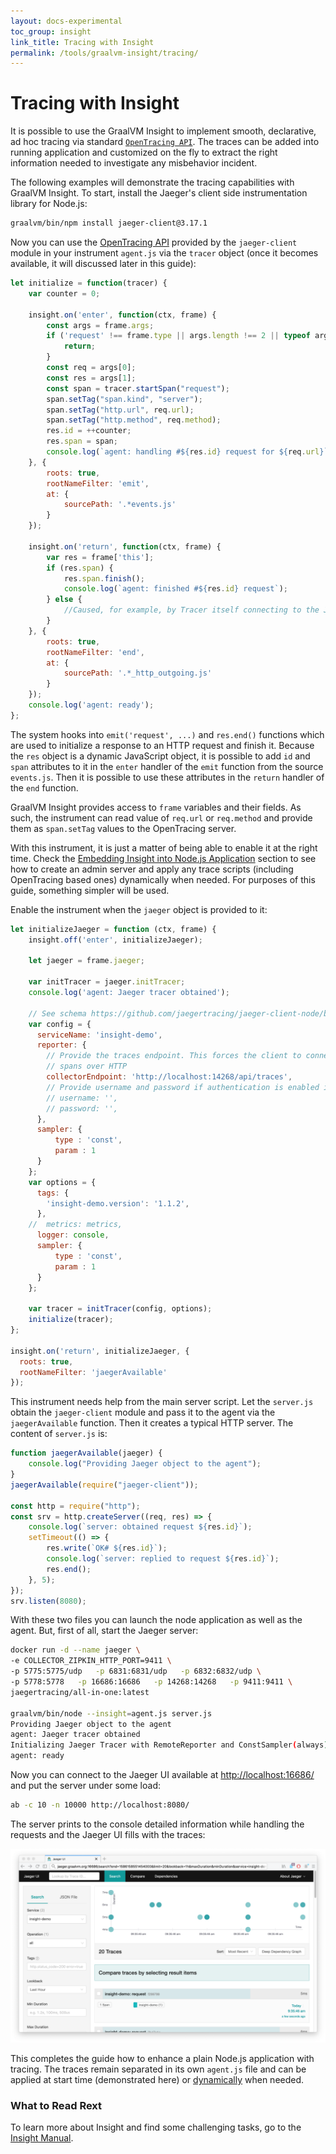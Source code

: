 ```yaml
---
layout: docs-experimental
toc_group: insight
link_title: Tracing with Insight
permalink: /tools/graalvm-insight/tracing/
---
```


# Tracing with Insight

It is possible to use the GraalVM Insight to implement smooth, declarative, ad hoc tracing via standard [`OpenTracing API`](https://github.com/opentracing/opentracing-javascript).
The traces can be added into running application and customized on the fly to extract the right information needed to investigate any misbehavior incident.

The following examples will demonstrate the tracing capabilities with GraalVM Insight.
To start, install the Jaeger's client side instrumentation library for Node.js:

```bash
graalvm/bin/npm install jaeger-client@3.17.1
```

Now you can use the [OpenTracing API](https://github.com/opentracing/opentracing-javascript) provided by the `jaeger-client` module in your instrument `agent.js` via the `tracer` object (once it becomes available, it will discussed later in this guide):

```js
let initialize = function(tracer) {
    var counter = 0;

    insight.on('enter', function(ctx, frame) {
        const args = frame.args;
        if ('request' !== frame.type || args.length !== 2 || typeof args[0] !== 'object' || typeof args[1] !== 'object') {
            return;
        }
        const req = args[0];
        const res = args[1];
        const span = tracer.startSpan("request");
        span.setTag("span.kind", "server");
        span.setTag("http.url", req.url);
        span.setTag("http.method", req.method);
        res.id = ++counter;
        res.span = span;
        console.log(`agent: handling #${res.id} request for ${req.url}`);
    }, {
        roots: true,
        rootNameFilter: 'emit',
        at: {
            sourcePath: '.*events.js'
        }
    });

    insight.on('return', function(ctx, frame) {
        var res = frame['this'];
        if (res.span) {
            res.span.finish();
            console.log(`agent: finished #${res.id} request`);
        } else {
            //Caused, for example, by Tracer itself connecting to the Jaeger server
        }
    }, {
        roots: true,
        rootNameFilter: 'end',
        at: {
            sourcePath: '.*_http_outgoing.js'
        }
    });
    console.log('agent: ready');
};
```

The system hooks into `emit('request', ...)` and `res.end()` functions which are used to initialize a response to an HTTP request and finish it.
Because the `res` object is a dynamic JavaScript object, it is possible to add `id` and `span` attributes to it in the `enter` handler of the `emit` function from the source `events.js`.
Then it is possible to use these attributes in the `return` handler of the `end` function.

GraalVM Insight provides access to `frame` variables and their fields.
As such, the instrument can read value of `req.url` or `req.method` and provide them as `span.setTag` values to the OpenTracing server.

With this instrument, it is just a matter of being able to enable it at the right time.
Check the [Embedding Insight into Node.js Application](Insight-Embedding.md) section to see how to create an admin server and apply any trace scripts (including OpenTracing based ones) dynamically when needed.
For purposes of this guide, something simpler will be used.

Enable the instrument when the `jaeger` object is provided to it:

```js
let initializeJaeger = function (ctx, frame) {
    insight.off('enter', initializeJaeger);

    let jaeger = frame.jaeger;

    var initTracer = jaeger.initTracer;
    console.log('agent: Jaeger tracer obtained');

    // See schema https://github.com/jaegertracing/jaeger-client-node/blob/master/src/configuration.js#L37
    var config = {
      serviceName: 'insight-demo',
      reporter: {
        // Provide the traces endpoint. This forces the client to connect directly to the Collector and send
        // spans over HTTP
        collectorEndpoint: 'http://localhost:14268/api/traces',
        // Provide username and password if authentication is enabled in the Collector
        // username: '',
        // password: '',
      },
      sampler: {
          type : 'const',
          param : 1
      }
    };
    var options = {
      tags: {
        'insight-demo.version': '1.1.2',
      },
    //  metrics: metrics,
      logger: console,
      sampler: {
          type : 'const',
          param : 1
      }
    };

    var tracer = initTracer(config, options);
    initialize(tracer);
};

insight.on('return', initializeJaeger, {
  roots: true,
  rootNameFilter: 'jaegerAvailable'
});
```

This instrument needs help from the main server script.
Let the `server.js` obtain the `jaeger-client` module and pass it to the agent via the `jaegerAvailable` function.
Then it creates a typical HTTP server.
The content of `server.js` is:

```js
function jaegerAvailable(jaeger) {
    console.log("Providing Jaeger object to the agent");
}
jaegerAvailable(require("jaeger-client"));

const http = require("http");
const srv = http.createServer((req, res) => {
    console.log(`server: obtained request ${res.id}`);
    setTimeout(() => {
        res.write(`OK# ${res.id}`);
        console.log(`server: replied to request ${res.id}`);
        res.end();
    }, 5);
});
srv.listen(8080);
```

With these two files you can launch the node application as well as the agent.
But, first of all, start the Jaeger server:

```bash
docker run -d --name jaeger \
-e COLLECTOR_ZIPKIN_HTTP_PORT=9411 \
-p 5775:5775/udp   -p 6831:6831/udp   -p 6832:6832/udp \
-p 5778:5778   -p 16686:16686   -p 14268:14268   -p 9411:9411 \
jaegertracing/all-in-one:latest

graalvm/bin/node --insight=agent.js server.js
Providing Jaeger object to the agent
agent: Jaeger tracer obtained
Initializing Jaeger Tracer with RemoteReporter and ConstSampler(always)
agent: ready
```

Now you can connect to the Jaeger UI available at [http://localhost:16686/](http://localhost:16686/) and put the server under some load:

```bash
ab -c 10 -n 10000 http://localhost:8080/
```

The server prints to the console detailed information while handling the requests and the Jaeger UI fills with the traces:

![Jaeger UI](img/Insight-Jaeger.png)

This completes the guide how to enhance a plain Node.js application with tracing.
The traces remain separated in its own `agent.js` file and can be applied at start time (demonstrated here) or [dynamically](Insight-Embedding.md) when needed.

### What to Read Rext

To learn more about Insight and find some challenging tasks, go to the [Insight Manual](Insight-Manual.md).
